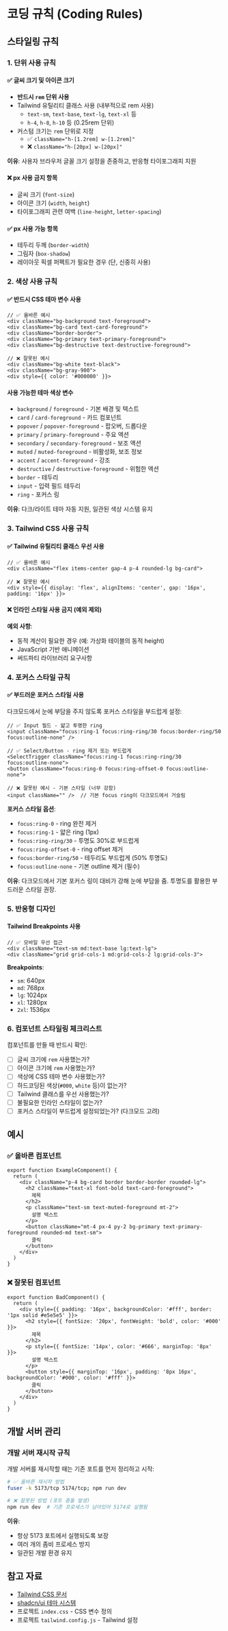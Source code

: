 # 코딩 규칙 (Coding Rules)

## 스타일링 규칙

### 1. 단위 사용 규칙

#### ✅ 글씨 크기 및 아이콘 크기
- **반드시 `rem` 단위 사용**
- Tailwind 유틸리티 클래스 사용 (내부적으로 rem 사용)
  - `text-sm`, `text-base`, `text-lg`, `text-xl` 등
  - `h-4`, `h-8`, `h-10` 등 (0.25rem 단위)
- 커스텀 크기는 `rem` 단위로 지정
  - ✅ `className="h-[1.2rem] w-[1.2rem]"`
  - ❌ `className="h-[20px] w-[20px]"`

**이유**: 사용자 브라우저 글꼴 크기 설정을 존중하고, 반응형 타이포그래피 지원

#### ❌ px 사용 금지 항목
- 글씨 크기 (`font-size`)
- 아이콘 크기 (`width`, `height`)
- 타이포그래피 관련 여백 (`line-height`, `letter-spacing`)

#### ✅ px 사용 가능 항목
- 테두리 두께 (`border-width`)
- 그림자 (`box-shadow`)
- 레이아웃 픽셀 퍼펙트가 필요한 경우 (단, 신중히 사용)

### 2. 색상 사용 규칙

#### ✅ 반드시 CSS 테마 변수 사용
```tsx
// ✅ 올바른 예시
<div className="bg-background text-foreground">
<div className="bg-card text-card-foreground">
<div className="border-border">
<div className="bg-primary text-primary-foreground">
<div className="bg-destructive text-destructive-foreground">

// ❌ 잘못된 예시
<div className="bg-white text-black">
<div className="bg-gray-900">
<div style={{ color: '#000000' }}>
```

#### 사용 가능한 테마 색상 변수
- `background` / `foreground` - 기본 배경 및 텍스트
- `card` / `card-foreground` - 카드 컴포넌트
- `popover` / `popover-foreground` - 팝오버, 드롭다운
- `primary` / `primary-foreground` - 주요 액션
- `secondary` / `secondary-foreground` - 보조 액션
- `muted` / `muted-foreground` - 비활성화, 보조 정보
- `accent` / `accent-foreground` - 강조
- `destructive` / `destructive-foreground` - 위험한 액션
- `border` - 테두리
- `input` - 입력 필드 테두리
- `ring` - 포커스 링

**이유**: 다크/라이트 테마 자동 지원, 일관된 색상 시스템 유지

### 3. Tailwind CSS 사용 규칙

#### ✅ Tailwind 유틸리티 클래스 우선 사용
```tsx
// ✅ 올바른 예시
<div className="flex items-center gap-4 p-4 rounded-lg bg-card">

// ❌ 잘못된 예시
<div style={{ display: 'flex', alignItems: 'center', gap: '16px', padding: '16px' }}>
```

#### ❌ 인라인 스타일 사용 금지 (예외 제외)
**예외 사항**:
- 동적 계산이 필요한 경우 (예: 가상화 테이블의 동적 height)
- JavaScript 기반 애니메이션
- 써드파티 라이브러리 요구사항

### 4. 포커스 스타일 규칙

#### ✅ 부드러운 포커스 스타일 사용
다크모드에서 눈에 부담을 주지 않도록 포커스 스타일을 부드럽게 설정:

```tsx
// ✅ Input 필드 - 얇고 투명한 ring
<input className="focus:ring-1 focus:ring-ring/30 focus:border-ring/50 focus:outline-none" />

// ✅ Select/Button - ring 제거 또는 부드럽게
<SelectTrigger className="focus:ring-1 focus:ring-ring/30 focus:outline-none">
<button className="focus:ring-0 focus:ring-offset-0 focus:outline-none">

// ❌ 잘못된 예시 - 기본 스타일 (너무 강함)
<input className="" />  // 기본 focus ring이 다크모드에서 거슬림
```

**포커스 스타일 옵션**:
- `focus:ring-0` - ring 완전 제거
- `focus:ring-1` - 얇은 ring (1px)
- `focus:ring-ring/30` - 투명도 30%로 부드럽게
- `focus:ring-offset-0` - ring offset 제거
- `focus:border-ring/50` - 테두리도 부드럽게 (50% 투명도)
- `focus:outline-none` - 기본 outline 제거 (필수)

**이유**: 다크모드에서 기본 포커스 링이 대비가 강해 눈에 부담을 줌. 투명도를 활용한 부드러운 스타일 권장.

### 5. 반응형 디자인

#### Tailwind Breakpoints 사용
```tsx
// ✅ 모바일 우선 접근
<div className="text-sm md:text-base lg:text-lg">
<div className="grid grid-cols-1 md:grid-cols-2 lg:grid-cols-3">
```

**Breakpoints**:
- `sm`: 640px
- `md`: 768px
- `lg`: 1024px
- `xl`: 1280px
- `2xl`: 1536px

### 6. 컴포넌트 스타일링 체크리스트

컴포넌트를 만들 때 반드시 확인:
- [ ] 글씨 크기에 `rem` 사용했는가?
- [ ] 아이콘 크기에 `rem` 사용했는가?
- [ ] 색상에 CSS 테마 변수 사용했는가?
- [ ] 하드코딩된 색상(`#000`, `white` 등)이 없는가?
- [ ] Tailwind 클래스를 우선 사용했는가?
- [ ] 불필요한 인라인 스타일이 없는가?
- [ ] 포커스 스타일이 부드럽게 설정되었는가? (다크모드 고려)

## 예시

### ✅ 올바른 컴포넌트
```tsx
export function ExampleComponent() {
  return (
    <div className="p-4 bg-card border border-border rounded-lg">
      <h2 className="text-xl font-bold text-card-foreground">
        제목
      </h2>
      <p className="text-sm text-muted-foreground mt-2">
        설명 텍스트
      </p>
      <button className="mt-4 px-4 py-2 bg-primary text-primary-foreground rounded-md text-sm">
        클릭
      </button>
    </div>
  )
}
```

### ❌ 잘못된 컴포넌트
```tsx
export function BadComponent() {
  return (
    <div style={{ padding: '16px', backgroundColor: '#fff', border: '1px solid #e5e5e5' }}>
      <h2 style={{ fontSize: '20px', fontWeight: 'bold', color: '#000' }}>
        제목
      </h2>
      <p style={{ fontSize: '14px', color: '#666', marginTop: '8px' }}>
        설명 텍스트
      </p>
      <button style={{ marginTop: '16px', padding: '8px 16px', backgroundColor: '#000', color: '#fff' }}>
        클릭
      </button>
    </div>
  )
}
```

## 개발 서버 관리

### 개발 서버 재시작 규칙

개발 서버를 재시작할 때는 기존 포트를 먼저 정리하고 시작:

```bash
# ✅ 올바른 재시작 방법
fuser -k 5173/tcp 5174/tcp; npm run dev

# ❌ 잘못된 방법 (포트 충돌 발생)
npm run dev  # 기존 프로세스가 남아있어 5174로 실행됨
```

**이유**:
- 항상 5173 포트에서 실행되도록 보장
- 여러 개의 좀비 프로세스 방지
- 일관된 개발 환경 유지

## 참고 자료

- [Tailwind CSS 문서](https://tailwindcss.com/docs)
- [shadcn/ui 테마 시스템](https://ui.shadcn.com/docs/theming)
- 프로젝트 `index.css` - CSS 변수 정의
- 프로젝트 `tailwind.config.js` - Tailwind 설정
